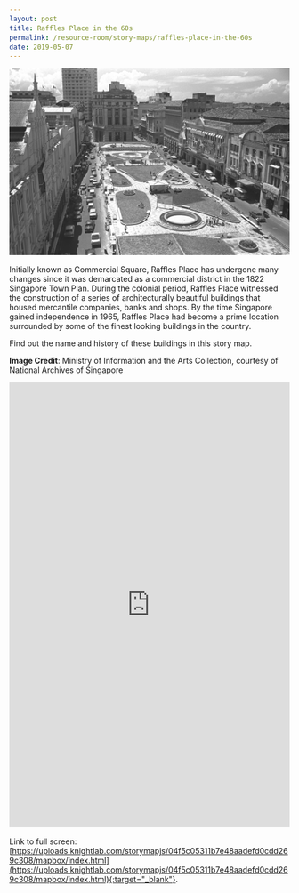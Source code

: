 ```yaml
---
layout: post
title: Raffles Place in the 60s
permalink: /resource-room/story-maps/raffles-place-in-the-60s
date: 2019-05-07
---
```


![Banner for Raffles Place in the 60s Story Map](/images/banner-storymaps-raffles-place-in-the-60s.jpg)

Initially known as Commercial Square, Raffles Place has undergone many changes since it was demarcated as a commercial district in the 1822 Singapore Town Plan. During the colonial period, Raffles Place witnessed the construction of a series of architecturally beautiful buildings that housed mercantile companies, banks and shops. By the time Singapore gained independence in 1965, Raffles Place had become a prime location surrounded by some of the finest looking buildings in the country. 

Find out the name and history of these buildings in this story map.

**Image Credit**: Ministry of Information and the Arts Collection, courtesy of National Archives of Singapore

<iframe src="https://uploads.knightlab.com/storymapjs/04f5c05311b7e48aadefd0cdd269c308/mapbox/index.html" frameborder="0" width="100%" height="800"></iframe>

Link to full screen: [https://uploads.knightlab.com/storymapjs/04f5c05311b7e48aadefd0cdd269c308/mapbox/index.html](https://uploads.knightlab.com/storymapjs/04f5c05311b7e48aadefd0cdd269c308/mapbox/index.html){:target="_blank"}.
